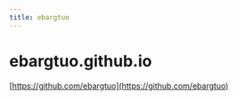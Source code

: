 ```yaml
---
title: ebargtuo
---
```


# ebargtuo.github.io #

[https://github.com/ebargtuo](https://github.com/ebargtuo)

